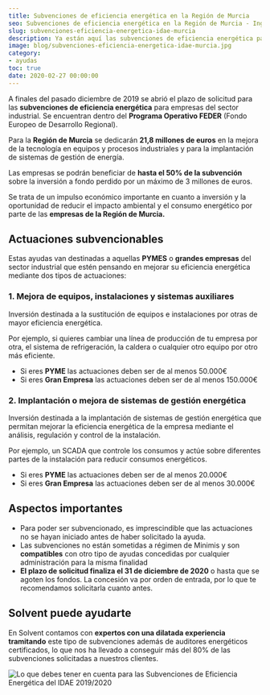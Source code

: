 ```yaml
---
title: Subvenciones de eficiencia energética en la Región de Murcia
seo: Subvenciones de eficiencia energética en la Región de Murcia - Ingeniería Solvent
slug: subvenciones-eficiencia-energetica-idae-murcia
description: Ya están aquí las subvenciones de eficiencia energética para empresas del sector industrial. Se encuentran dentro del Programa Operativo FEDER
image: blog/subvenciones-eficiencia-energetica-idae-murcia.jpg
category:
- ayudas
toc: true
date: 2020-02-27 00:00:00
---
```

A finales del pasado diciembre de 2019 se abrió el plazo de solicitud para las **subvenciones de eficiencia energética** para empresas del sector industrial. Se encuentran dentro del **Programa Operativo FEDER** (Fondo Europeo de Desarrollo Regional).

Para la **Región de Murcia** se dedicarán **21,8 millones de euros** en la mejora de la tecnología en equipos y procesos industriales y para la implantación de sistemas de gestión de energía.

Las empresas se podrán beneficiar de **hasta el 50% de la subvención** sobre la inversión a fondo perdido por un máximo de 3 millones de euros.

Se trata de un impulso económico importante en cuanto a inversión y la oportunidad de reducir el impacto ambiental y el consumo energético por parte de las **empresas de la Región de Murcia.**

## Actuaciones subvencionables

Estas ayudas van destinadas a aquellas **PYMES** o **grandes empresas** del sector industrial que estén pensando en mejorar su eficiencia energética mediante dos tipos de actuaciones:

### 1. Mejora de equipos, instalaciones y sistemas auxiliares

Inversión destinada a la sustitución de equipos e instalaciones por otras de mayor eficiencia energética.

Por ejemplo, si quieres cambiar una línea de producción de tu empresa por otra, el sistema de refrigeración, la caldera o cualquier otro equipo por otro más eficiente.

- Si eres **PYME** las actuaciones deben ser de al menos 50.000€
- Si eres **Gran Empresa** las actuaciones deben ser de al menos 150.000€

### 2. Implantación o mejora de sistemas de gestión energética

Inversión destinada a la implantación de sistemas de gestión energética que permitan mejorar la eficiencia energética de la empresa mediante el análisis, regulación y control de la instalación.

Por ejemplo, un SCADA que controle los consumos y actúe sobre diferentes partes de la instalación para reducir consumos energéticos.

- Si eres **PYME** las actuaciones deben ser de al menos 20.000€
- Si eres **Gran Empresa** las actuaciones deben ser de al menos 30.000€

## Aspectos importantes

- Para poder ser subvencionado, es imprescindible que las actuaciones no se hayan iniciado antes de haber solicitado la ayuda.
- Las subvenciones no están sometidas a régimen de Minimis y son **compatibles** con otro tipo de ayudas concedidas por cualquier administración para la misma finalidad
- **El plazo de solicitud finaliza el 31 de diciembre de 2020** o hasta que se agoten los fondos. La concesión va por orden de entrada, por lo que te recomendamos solicitarla cuanto antes.

## Solvent puede ayudarte

En Solvent contamos con **expertos con una dilatada experiencia tramitando** este tipo de subvenciones además de auditores energéticos certificados, lo que nos ha llevado a conseguir más del 80% de las subvenciones solicitadas a nuestros clientes.

![Lo que debes tener en cuenta para las Subvenciones de Eficiencia Energética del IDAE 2019/2020](https://www.youtube.com/watch?v=bk8y3yaqzis)
